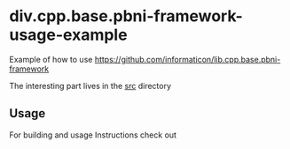 # div.cpp.base.pbni-framework-usage-example
Example of how to use https://github.com/informaticon/lib.cpp.base.pbni-framework

The interesting part lives in the [src](./src) directory

## Usage
For building and usage Instructions check out [](https://github.com/informaticon/div.cpp.base.pbni-extension-template#setting-up-an-environment)